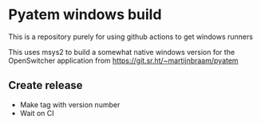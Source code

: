 # Pyatem windows build

This is a repository purely for using github actions to get windows runners

This uses msys2 to build a somewhat native windows version for the OpenSwitcher
application from https://git.sr.ht/~martijnbraam/pyatem

## Create release

* Make tag with version number
* Wait on CI

